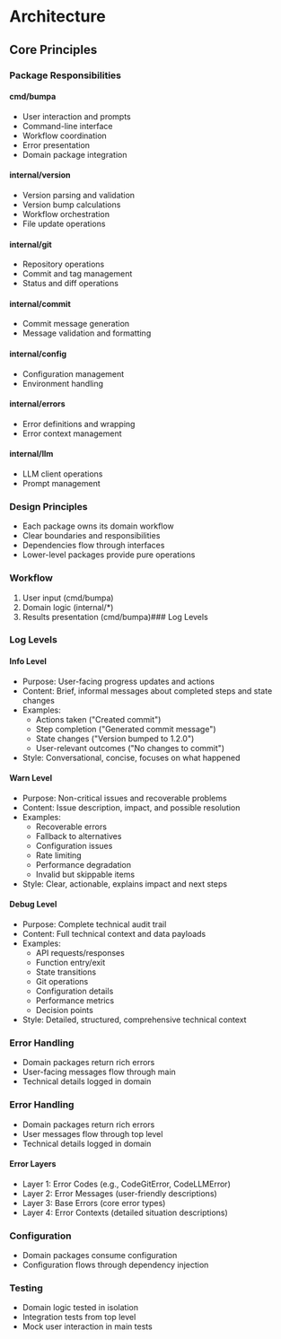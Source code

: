 # Architecture

## Core Principles

### Package Responsibilities

#### cmd/bumpa
- User interaction and prompts
- Command-line interface
- Workflow coordination
- Error presentation
- Domain package integration

#### internal/version
- Version parsing and validation
- Version bump calculations
- Workflow orchestration
- File update operations

#### internal/git
- Repository operations
- Commit and tag management
- Status and diff operations

#### internal/commit
- Commit message generation
- Message validation and formatting

#### internal/config
- Configuration management
- Environment handling

#### internal/errors
- Error definitions and wrapping
- Error context management

#### internal/llm
- LLM client operations
- Prompt management

### Design Principles
- Each package owns its domain workflow
- Clear boundaries and responsibilities
- Dependencies flow through interfaces
- Lower-level packages provide pure operations

### Workflow
1. User input (cmd/bumpa)
2. Domain logic (internal/*)
3. Results presentation (cmd/bumpa)### Log Levels

### Log Levels

#### Info Level
- Purpose: User-facing progress updates and actions
- Content: Brief, informal messages about completed steps and state changes
- Examples:
  - Actions taken ("Created commit")
  - Step completion ("Generated commit message")
  - State changes ("Version bumped to 1.2.0")
  - User-relevant outcomes ("No changes to commit")
- Style: Conversational, concise, focuses on what happened

#### Warn Level
- Purpose: Non-critical issues and recoverable problems
- Content: Issue description, impact, and possible resolution
- Examples:
  - Recoverable errors
  - Fallback to alternatives
  - Configuration issues
  - Rate limiting
  - Performance degradation
  - Invalid but skippable items
- Style: Clear, actionable, explains impact and next steps

#### Debug Level
- Purpose: Complete technical audit trail
- Content: Full technical context and data payloads
- Examples:
  - API requests/responses
  - Function entry/exit
  - State transitions
  - Git operations
  - Configuration details
  - Performance metrics
  - Decision points
- Style: Detailed, structured, comprehensive technical context

### Error Handling
- Domain packages return rich errors
- User-facing messages flow through main
- Technical details logged in domain

### Error Handling
- Domain packages return rich errors
- User messages flow through top level
- Technical details logged in domain

#### Error Layers
- Layer 1: Error Codes (e.g., CodeGitError, CodeLLMError)
- Layer 2: Error Messages (user-friendly descriptions)
- Layer 3: Base Errors (core error types)
- Layer 4: Error Contexts (detailed situation descriptions)

### Configuration
- Domain packages consume configuration
- Configuration flows through dependency injection

### Testing
- Domain logic tested in isolation
- Integration tests from top level
- Mock user interaction in main tests
